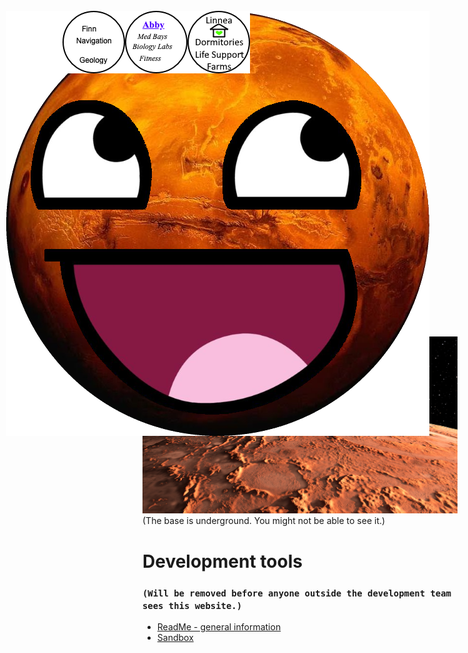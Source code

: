 ```yaml
---
layout: default
title: Mars Base Main Page
---
```


# Welcome to our Mars Base!

<IMG STYLE="position:absolute; TOP:35px; LEFT:10px" SRC="AwesomeMars.png">
<IMG STYLE="position:absolute; TOP:35px; LEFT:100px" SRC="finnbutton.png">
<IMG STYLE="position:absolute; TOP:35px; LEFT:200px" SRC="button_abby.png">
<IMG STYLE="position:absolute; TOP:35px; LEFT:300px" SRC="button_linnea.png">
.
  
  .
  
  .
  
  .
  
  .
  
  .
  
  .

- [Abby's Page](AB_page.md)
- [Linnea's Page](Linnea-main.md)
- [Jacob's Page](Jacobmain.md)
- [Matthew's Page](mattspage.md)
- [Nate's Page](Nates_page.md)
- [Finn's Page](finn-main.md)

![Mars panorama](shutterstock_1041249343.jpg)
(The base is underground. You might not be able to see it.)

# Development tools
### `(Will be removed before anyone outside the development team sees this website.)`
- [ReadMe - general information](README.md)
- [Sandbox](sandbox.md)
